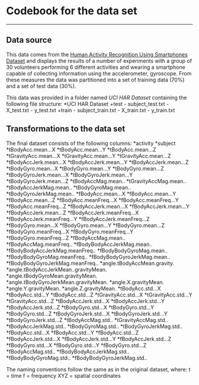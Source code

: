 # Codebook for the data set
---
## Data source
This data comes from the [Human Activity Recognition Using Smartphones Dataset](http://archive.ics.uci.edu/ml/datasets/Human+Activity+Recognition+Using+Smartphones) and displays the results of a number of experiments with a group of 30 volunteers performing 6 different activities and wearing a smartphone capable of collecting information using the accelerometer, gyroscope.  From these measures the data was partitioned into a set of training data (70%) and a set of test data (30%).

This data was provided in a folder named _UCI HAR Dataset_ containing the following file structure:
*UCI HAR Dataset
  +test
    - subject_test.txt
    - X_test.txt
    - y_test.txt
  +train
    - subject_train.txt
    - X_train.txt
    - y_train.txt

## Transformations to the data set
The final dataset consists of the following columns:
*activity
*subject
*tBodyAcc.mean...X
*tBodyAcc.mean...Y
*tBodyAcc.mean...Z
*tGravityAcc.mean...X
*tGravityAcc.mean...Y
*tGravityAcc.mean...Z
*tBodyAccJerk.mean...X
*tBodyAccJerk.mean...Y
*tBodyAccJerk.mean...Z
*tBodyGyro.mean...X
*tBodyGyro.mean...Y
*tBodyGyro.mean...Z
*tBodyGyroJerk.mean...X
*tBodyGyroJerk.mean...Y
*tBodyGyroJerk.mean...Z
*tBodyAccMag.mean..
*tGravityAccMag.mean..
*tBodyAccJerkMag.mean..
*tBodyGyroMag.mean..
*tBodyGyroJerkMag.mean..
*fBodyAcc.mean...X
*fBodyAcc.mean...Y
*fBodyAcc.mean...Z
*fBodyAcc.meanFreq...X
*fBodyAcc.meanFreq...Y
*fBodyAcc.meanFreq...Z
*fBodyAccJerk.mean...X
*fBodyAccJerk.mean...Y
*fBodyAccJerk.mean...Z
*fBodyAccJerk.meanFreq...X
*fBodyAccJerk.meanFreq...Y
*fBodyAccJerk.meanFreq...Z
*fBodyGyro.mean...X
*fBodyGyro.mean...Y
*fBodyGyro.mean...Z
*fBodyGyro.meanFreq...X
*fBodyGyro.meanFreq...Y
*fBodyGyro.meanFreq...Z
*fBodyAccMag.mean..
*fBodyAccMag.meanFreq..
*fBodyBodyAccJerkMag.mean..
*fBodyBodyAccJerkMag.meanFreq..
*fBodyBodyGyroMag.mean..
*fBodyBodyGyroMag.meanFreq..
*fBodyBodyGyroJerkMag.mean..
*fBodyBodyGyroJerkMag.meanFreq..
*angle.tBodyAccMean.gravity.
*angle.tBodyAccJerkMean..gravityMean.
*angle.tBodyGyroMean.gravityMean.
*angle.tBodyGyroJerkMean.gravityMean.
*angle.X.gravityMean.
*angle.Y.gravityMean.
*angle.Z.gravityMean.
*tBodyAcc.std...X
*tBodyAcc.std...Y
*tBodyAcc.std...Z
*tGravityAcc.std...X
*tGravityAcc.std...Y
*tGravityAcc.std...Z
*tBodyAccJerk.std...X
*tBodyAccJerk.std...Y
*tBodyAccJerk.std...Z
*tBodyGyro.std...X
*tBodyGyro.std...Y
*tBodyGyro.std...Z
*tBodyGyroJerk.std...X
*tBodyGyroJerk.std...Y
*tBodyGyroJerk.std...Z
*tBodyAccMag.std..
*tGravityAccMag.std..
*tBodyAccJerkMag.std..
*tBodyGyroMag.std..
*tBodyGyroJerkMag.std..
*fBodyAcc.std...X
*fBodyAcc.std...Y
*fBodyAcc.std...Z
*fBodyAccJerk.std...X
*fBodyAccJerk.std...Y
*fBodyAccJerk.std...Z
*fBodyGyro.std...X
*fBodyGyro.std...Y
*fBodyGyro.std...Z
*fBodyAccMag.std..
*fBodyBodyAccJerkMag.std..
*fBodyBodyGyroMag.std..
*fBodyBodyGyroJerkMag.std..

The naming conventions follow the same as in the original dataset, where:
t = time
f = frequency
XYZ = spatial coordinates